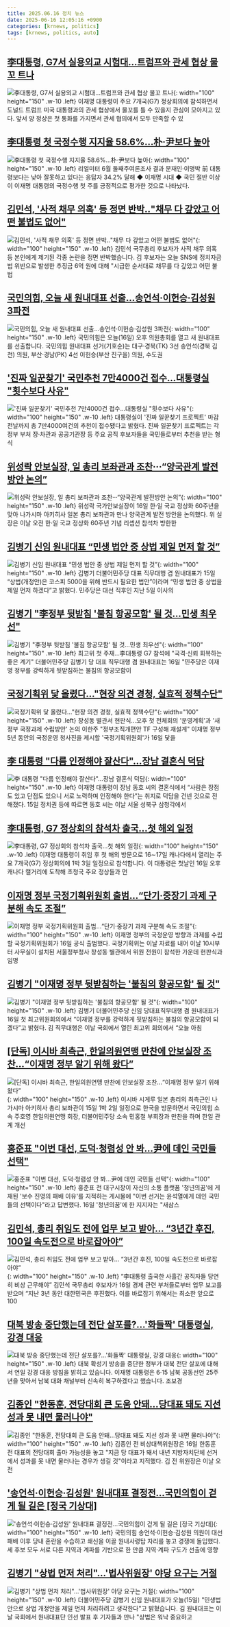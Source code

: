 ```yaml
---
title: 2025.06.16 정치 뉴스
date: 2025-06-16 12:05:16 +0900
categories: [krnews, politics]
tags: [krnews, politics, auto]
---
```

## [李대통령, G7서 실용외교 시험대…트럼프와 관세 협상 물꼬 트나](https://n.news.naver.com/mnews/article/014/0005363298)

![李대통령, G7서 실용외교 시험대…트럼프와 관세 협상 물꼬 트나](https://mimgnews.pstatic.net/image/origin/014/2025/06/15/5363298.jpg?type=nf220_150){: width="100" height="150" .w-10 .left}
이재명 대통령이 주요 7개국(G7) 정상회의에 참석하면서 도널드 트럼프 미국 대통령과의 관세 협상에서 물꼬를 틀 수 있을지 관심이 모아지고 있다. 앞서 양 정상은 첫 통화를 가지면서 관세 협의에서 모두 만족할 수 있

## [李대통령 첫 국정수행 지지율 58.6%…朴·尹보다 높아](https://n.news.naver.com/mnews/article/009/0005509274)

![李대통령 첫 국정수행 지지율 58.6%…朴·尹보다 높아](https://mimgnews.pstatic.net/image/origin/009/2025/06/16/5509274.jpg?type=nf220_150){: width="100" height="150" .w-10 .left}
리얼미터 6월 둘째주여론조사 결과 문재인·이명박 前 대통령보다는 낮아 잘못하고 있다는 응답자 34.2% 달해 ◆ 이재명 시대 ◆ 국민 절반 이상이 이재명 대통령의 국정수행 첫 주를 긍정적으로 평가한 것으로 나타났다.

## [김민석, '사적 채무 의혹' 등 정면 반박‥"채무 다 갚았고 어떤 불법도 없어"](https://n.news.naver.com/mnews/article/214/0001430346)

![김민석, '사적 채무 의혹' 등 정면 반박‥"채무 다 갚았고 어떤 불법도 없어"](https://mimgnews.pstatic.net/image/origin/214/2025/06/16/1430346.jpg?type=nf220_150){: width="100" height="150" .w-10 .left}
김민석 국무총리 후보자가 사적 채무 의혹 등 본인에게 제기된 각종 논란을 정면 반박했습니다. 김 후보자는 오늘 SNS에 정치자금법 위반으로 발생한 추징금 6억 원에 대해 "시급한 순서대로 채무를 다 갚았고 어떤 불법

## [국민의힘, 오늘 새 원내대표 선출…송언석·이헌승·김성원 3파전](https://n.news.naver.com/mnews/article/056/0011970364)

![국민의힘, 오늘 새 원내대표 선출…송언석·이헌승·김성원 3파전](https://mimgnews.pstatic.net/image/origin/056/2025/06/16/11970364.jpg?type=nf220_150){: width="100" height="150" .w-10 .left}
국민의힘은 오늘(16일) 오후 의원총회를 열고 새 원내대표를 선출합니다. 국민의힘 원내대표 선거(기호순)는 대구·경북(TK) 3선 송언석(경북 김천) 의원, 부산·경남(PK) 4선 이헌승(부산 진구을) 의원, 수도권

## ['진짜 일꾼찾기' 국민추천 7만4000건 접수…대통령실 "횟수보다 사유"](https://n.news.naver.com/mnews/article/008/0005207907)

!['진짜 일꾼찾기' 국민추천 7만4000건 접수…대통령실 "횟수보다 사유"](https://mimgnews.pstatic.net/image/origin/008/2025/06/16/5207907.jpg?type=nf220_150){: width="100" height="150" .w-10 .left}
대통령실이 '진짜 일꾼찾기 프로젝트' 마감 전날까지 총 7만4000여건의 추천이 접수됐다고 밝혔다. 진짜 일꾼찾기 프로젝트는 각 정부 부처 장·차관과 공공기관장 등 주요 공직 후보자들을 국민들로부터 추천을 받는 형식

## [위성락 안보실장, 일 총리 보좌관과 조찬···“양국관계 발전방안 논의”](https://n.news.naver.com/mnews/article/032/0003376410)

![위성락 안보실장, 일 총리 보좌관과 조찬···“양국관계 발전방안 논의”](https://mimgnews.pstatic.net/image/origin/032/2025/06/16/3376410.jpg?type=nf220_150){: width="100" height="150" .w-10 .left}
위성락 국가안보실장이 16일 한·일 국교 정상화 60주년을 맞아 나가시마 아키히사 일본 총리 보좌관과 만나 양국관계 발전 방안을 논의했다. 위 실장은 이날 오전 한·일 국교 정상화 60주년 기념 리셉션 참석차 방한한

## [김병기 신임 원내대표 “민생 법안 중 상법 제일 먼저 할 것”](https://n.news.naver.com/mnews/article/032/0003376265)

![김병기 신임 원내대표 “민생 법안 중 상법 제일 먼저 할 것”](https://mimgnews.pstatic.net/image/origin/032/2025/06/15/3376265.jpg?type=nf220_150){: width="100" height="150" .w-10 .left}
김병기 더불어민주당 대표 직무대행 겸 원내대표가 15일 “상법(개정안)은 코스피 5000을 위해 반드시 필요한 법안”이라며 “민생 법안 중 상법을 제일 먼저 하겠다”고 밝혔다. 민주당은 대선 직후인 지난 5일 이사의

## [김병기 "李정부 뒷받침 '불침 항공모함' 될 것…민생 최우선"](https://n.news.naver.com/mnews/article/001/0015451106)

![김병기 "李정부 뒷받침 '불침 항공모함' 될 것…민생 최우선"](https://mimgnews.pstatic.net/image/origin/001/2025/06/16/15451106.jpg?type=nf220_150){: width="100" height="150" .w-10 .left}
최고위 첫 주재…李대통령 G7 참석에 "국격·신뢰 회복하는 좋은 계기" 더불어민주당 김병기 당 대표 직무대행 겸 원내대표는 16일 "민주당은 이재명 정부를 강력하게 뒷받침하는 불침의 항공모함이

## [국정기획위 닻 올렸다…"현장 의견 경청, 실효적 정책수단"](https://n.news.naver.com/mnews/article/079/0004035032)

![국정기획위 닻 올렸다…"현장 의견 경청, 실효적 정책수단"](https://mimgnews.pstatic.net/image/origin/079/2025/06/16/4035032.jpg?type=nf220_150){: width="100" height="150" .w-10 .left}
창성동 별관서 현판식…오후 첫 전체회의 '운영계획'과 '새 정부 국정과제 수립방안' 논의 이한주 "정부조직개편안 TF 구성해 재설계" 이재명 정부 5년 동안의 국정운영 청사진을 제시할 '국정기획위원회'가 16일 닻을

## [李 대통령 "다름 인정해야 잘산다"…장남 결혼식 덕담](https://n.news.naver.com/mnews/article/011/0004497112)

![李 대통령 "다름 인정해야 잘산다"…장남 결혼식 덕담](https://mimgnews.pstatic.net/image/origin/011/2025/06/15/4497112.jpg?type=nf220_150){: width="100" height="150" .w-10 .left}
이재명 대통령이 장남 동호 씨의 결혼식에서 “사람은 장점도 있고 단점도 있으니 서로 노력하며 인정해야 한다”는 취지로 덕담을 건넨 것으로 전해졌다. 15일 정치권 등에 따르면 동호 씨는 이날 서울 성북구 삼청각에서

## [李대통령, G7 정상회의 참석차 출국…첫 해외 일정](https://n.news.naver.com/mnews/article/374/0000445893)

![李대통령, G7 정상회의 참석차 출국…첫 해외 일정](https://mimgnews.pstatic.net/image/origin/374/2025/06/16/445893.jpg?type=nf220_150){: width="100" height="150" .w-10 .left}
이재명 대통령이 취임 후 첫 해외 방문으로 16∼17일 캐나다에서 열리는 주요 7개국(G7) 정상회의에 1박 3일 일정으로 참석합니다. 이 대통령은 첫날인 16일 오후 캐나다 캘거리에 도착해 초청국 주요 정상들과 먼

## [이재명 정부 국정기획위원회 출범…“단기·중장기 과제 구분해 속도 조절”](https://n.news.naver.com/mnews/article/028/0002751137)

![이재명 정부 국정기획위원회 출범…“단기·중장기 과제 구분해 속도 조절”](https://mimgnews.pstatic.net/image/origin/028/2025/06/16/2751137.jpg?type=nf220_150){: width="100" height="150" .w-10 .left}
이재명 정부의 국정운영 방향과 과제를 수립할 국정기획위원회가 16일 공식 출범했다. 국정기획위는 이날 자료를 내어 이날 10시부터 사무실이 설치된 서울정부청사 창성동 별관에서 위원 전원이 참석한 가운데 현판식과 임명

## [김병기 "이재명 정부 뒷받침하는 '불침의 항공모함' 될 것"](https://n.news.naver.com/mnews/article/011/0004497370)

![김병기 "이재명 정부 뒷받침하는 '불침의 항공모함' 될 것"](https://mimgnews.pstatic.net/image/origin/011/2025/06/16/4497370.jpg?type=nf220_150){: width="100" height="150" .w-10 .left}
김병기 더불어민주당 신임 당대표직무대행 겸 원내대표가 16일 첫 최고위원회의에서 “이재명 정부를 강력하게 뒷받침하는 불침의 항공모함이 되겠다”고 밝혔다. 김 직무대행은 이날 국회에서 열린 최고위 회의에서 “오늘 아침

## [[단독] 이시바 최측근, 한일의원연맹 만찬에 안보실장 조찬…“이재명 정부 알기 위해 왔다”](https://n.news.naver.com/mnews/article/081/0003549383)

![[단독] 이시바 최측근, 한일의원연맹 만찬에 안보실장 조찬…“이재명 정부 알기 위해 왔다”](https://mimgnews.pstatic.net/image/origin/081/2025/06/16/3549383.jpg?type=nf220_150){: width="100" height="150" .w-10 .left}
이시바 시게루 일본 총리의 최측근인 나가시마 아키히사 총리 보좌관이 15일 1박 2일 일정으로 한국을 방문하면서 국민의힘 소속 주호영 한일의원연맹 회장, 더불어민주당 소속 민홍철 부회장과 만찬을 하며 한일 관계 개선

## [홍준표 "이번 대선, 도덕·청렴성 안 봐…尹에 데인 국민들 선택"](https://n.news.naver.com/mnews/article/277/0005607856)

![홍준표 "이번 대선, 도덕·청렴성 안 봐…尹에 데인 국민들 선택"](https://mimgnews.pstatic.net/image/origin/277/2025/06/16/5607856.jpg?type=nf220_150){: width="100" height="150" .w-10 .left}
홍준표 전 대구시장이 자신의 소통 플랫폼 '청년의꿈'에 게재된 '보수 진영의 패배 이유'를 지적하는 게시물에 "이번 선거는 윤석열에게 데인 국민들의 선택이다"라고 답변했다. 16일 '청년의꿈'에 한 지지자는 "새삼스

## [김민석, 총리 취임도 전에 업무 보고 받아… “3년간 후진, 100일 속도전으로 바로잡아야”](https://n.news.naver.com/mnews/article/023/0003911323)

![김민석, 총리 취임도 전에 업무 보고 받아… “3년간 후진, 100일 속도전으로 바로잡아야”](https://mimgnews.pstatic.net/image/origin/023/2025/06/16/3911323.jpg?type=nf220_150){: width="100" height="150" .w-10 .left}
“李대통령 출국한 사흘간 공직자들 당연히 비상 근무해야” 김민석 국무총리 후보자가 16일 경제 관련 부처들로부터 업무 보고를 받으며 “지난 3년 동안 대한민국은 후진했다. 이를 바로잡기 위해서는 최소한 앞으로 100

## [대북 방송 중단했는데 전단 살포를?…'화들짝' 대통령실, 강경 대응](https://n.news.naver.com/mnews/article/437/0000444685)

![대북 방송 중단했는데 전단 살포를?…'화들짝' 대통령실, 강경 대응](https://mimgnews.pstatic.net/image/origin/437/2025/06/15/444685.jpg?type=nf220_150){: width="100" height="150" .w-10 .left}
대북 확성기 방송을 중단한 정부가 대북 전단 살포에 대해서 연일 강경 대응 방침을 밝히고 있습니다. 이재명 대통령은 6·15 남북 공동선언 25주년을 맞아서 남북 대화 채널부터 신속히 복구하겠다고 했습니다. 조보경

## [김종인 "한동훈, 전당대회 큰 도움 안돼…당대표 돼도 지선 성과 못 내면 물러나야"](https://n.news.naver.com/mnews/article/003/0013304813)

![김종인 "한동훈, 전당대회 큰 도움 안돼…당대표 돼도 지선 성과 못 내면 물러나야"](https://mimgnews.pstatic.net/image/origin/003/2025/06/16/13304813.jpg?type=nf220_150){: width="100" height="150" .w-10 .left}
김종인 전 비상대책위원장은 16일 한동훈 전 대표의 전당대회 출마 가능성을 놓고 "지금 당 대표가 돼서 내년 지방자치단체 선거에서 성과를 못 내면 물러나는 경우가 생길 것"이라고 지적했다. 김 전 위원장은 이날 오전

## ['송언석·이헌승·김성원' 원내대표 결정전…국민의힘이 걷게 될 길은 [정국 기상대]](https://n.news.naver.com/mnews/article/119/0002968044)

!['송언석·이헌승·김성원' 원내대표 결정전…국민의힘이 걷게 될 길은 [정국 기상대]](https://mimgnews.pstatic.net/image/origin/119/2025/06/16/2968044.jpg?type=nf220_150){: width="100" height="150" .w-10 .left}
국민의힘 송언석·이헌승·김성원 의원이 대선 패배 이후 당내 혼란을 수습하고 쇄신을 이끌 원내사령탑 자리를 놓고 경쟁에 돌입했다. 세 후보 모두 서로 다른 지역과 계파를 기반으로 한 만큼 지역·계파 구도가 선출에 영향

## [김병기 "상법 먼저 처리"…'법사위원장' 야당 요구는 거절](https://n.news.naver.com/mnews/article/057/0001891490)

![김병기 "상법 먼저 처리"…'법사위원장' 야당 요구는 거절](https://mimgnews.pstatic.net/image/origin/057/2025/06/15/1891490.jpg?type=nf220_150){: width="100" height="150" .w-10 .left}
더불어민주당 김병기 신임 원내대표가 오늘(15일) "민생법안으로 상법 개정안을 제일 먼저 처리하려고 생각한다"고 밝혔습니다. 김 원내대표는 이날 국회에서 원내대표단 인선 발표 후 기자들과 만나 "상법은 워낙 중요하고

